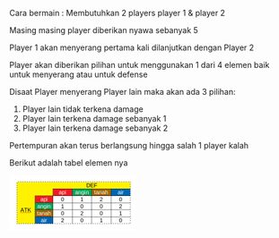Cara bermain :
Membutuhkan 2 players
player 1 & player 2

Masing masing player diberikan nyawa sebanyak 5

Player 1 akan menyerang pertama kali 
dilanjutkan dengan Player 2

Player akan diberikan pilihan untuk menggunakan 1 dari 4 elemen
baik untuk menyerang atau untuk defense

Disaat Player menyerang Player lain maka akan ada 3 pilihan:
1. Player lain tidak terkena damage
2. Player lain terkena damage sebanyak 1
3. Player lain terkena damage sebanyak 2

Pertempuran akan terus berlangsung hingga salah 1 player kalah

Berikut adalah tabel elemen nya

![](/element.jpg)